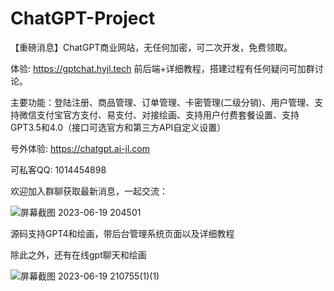 # ChatGPT-Project
【重磅消息】ChatGPT商业网站，无任何加密，可二次开发，免费领取。

体验: https://gptchat.hyjl.tech  前后端+详细教程，搭建过程有任何疑问可加群讨论。

主要功能：登陆注册、商品管理、订单管理、卡密管理(二级分销)、用户管理、支持微信支付宝官方支付、易支付、对接绘画、支持用户付费套餐设置、支持GPT3.5和4.0（接口可选官方和第三方API自定义设置）

号外体验: https://chatgpt.ai-jl.com

可私客QQ: 1014454898

欢迎加入群聊获取最新消息，一起交流：

 ![屏幕截图 2023-06-19 204501](https://github.com/ahaiyun/ChatGPT-Project/assets/105539354/905341d1-28e2-45c6-8e95-ebe4a5dc4152)

源码支持GPT4和绘画，带后台管理系统页面以及详细教程

除此之外，还有在线gpt聊天和绘画

![屏幕截图 2023-06-19 210755(1)(1)](https://github.com/ahaiyun/ChatGPT-Project/assets/105539354/8ea4c13c-fedd-4177-b3e0-bd5120932cf4)



